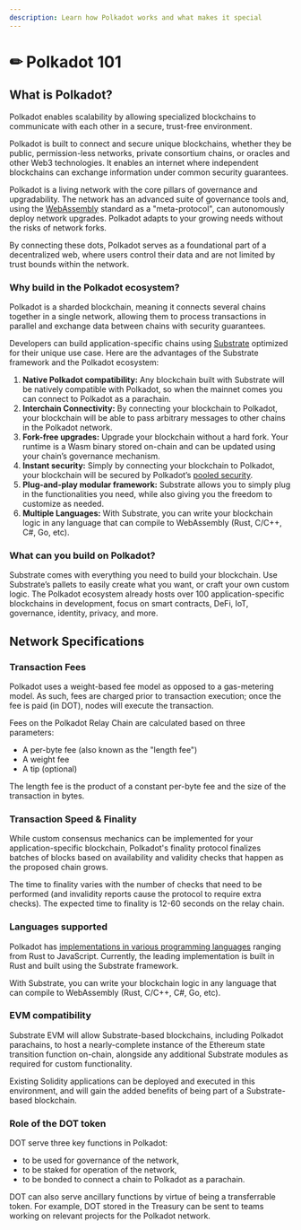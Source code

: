 ```yaml
---
description: Learn how Polkadot works and what makes it special
---
```


# ✏ Polkadot 101

## **What is Polkadot?**

Polkadot enables scalability by allowing specialized blockchains to communicate with each other in a secure, trust-free environment.

Polkadot is built to connect and secure unique blockchains, whether they be public, permission-less networks, private consortium chains, or oracles and other Web3 technologies. It enables an internet where independent blockchains can exchange information under common security guarantees.

Polkadot is a living network with the core pillars of governance and upgradability. The network has an advanced suite of governance tools and, using the [WebAssembly](https://webassembly.org/) standard as a "meta-protocol", can autonomously deploy network upgrades. Polkadot adapts to your growing needs without the risks of network forks.

By connecting these dots, Polkadot serves as a foundational part of a decentralized web, where users control their data and are not limited by trust bounds within the network.

### **Why build in the Polkadot ecosystem?**

Polkadot is a sharded blockchain, meaning it connects several chains together in a single network, allowing them to process transactions in parallel and exchange data between chains with security guarantees.

Developers can build application-specific chains using [Substrate](https://www.substrate.io/) optimized for their unique use case. Here are the advantages of the Substrate framework and the Polkadot ecosystem:

1. **Native Polkadot compatibility:** Any blockchain built with Substrate will be natively compatible with Polkadot, so when the mainnet comes you can connect to Polkadot as a parachain.
2. **Interchain Connectivity:** By connecting your blockchain to Polkadot, your blockchain will be able to pass arbitrary messages to other chains in the Polkadot network.
3. **Fork-free upgrades:** Upgrade your blockchain without a hard fork. Your runtime is a Wasm binary stored on-chain and can be updated using your chain’s governance mechanism.
4. **Instant security:** Simply by connecting your blockchain to Polkadot, your blockchain will be secured by Polkadot’s [pooled security](https://medium.com/polkadot-network/how-polkadot-tackles-the-biggest-problems-facing-blockchain-innovators-1affc1309b0f).
5. **Plug-and-play modular framework:** Substrate allows you to simply plug in the functionalities you need, while also giving you the freedom to customize as needed.
6. **Multiple Languages:** With Substrate, you can write your blockchain logic in any language that can compile to WebAssembly \(Rust, C/C++, C\#, Go, etc\).

### **What can you build on Polkadot?**

Substrate comes with everything you need to build your blockchain. Use Substrate’s pallets to easily create what you want, or craft your own custom logic. The Polkadot ecosystem already hosts over 100 application-specific blockchains in development, focus on smart contracts, DeFi, IoT, governance, identity, privacy, and more.

## **Network Specifications**

### **Transaction Fees**

Polkadot uses a weight-based fee model as opposed to a gas-metering model. As such, fees are charged prior to transaction execution; once the fee is paid \(in DOT\), nodes will execute the transaction.

Fees on the Polkadot Relay Chain are calculated based on three parameters:

* A per-byte fee \(also known as the "length fee"\)
* A weight fee
* A tip \(optional\)

The length fee is the product of a constant per-byte fee and the size of the transaction in bytes.

### **Transaction Speed & Finality**

While custom consensus mechanics can be implemented for your application-specific blockchain, Polkadot's finality protocol finalizes batches of blocks based on availability and validity checks that happen as the proposed chain grows.

The time to finality varies with the number of checks that need to be performed \(and invalidity reports cause the protocol to require extra checks\). The expected time to finality is 12-60 seconds on the relay chain.

### **Languages supported**

Polkadot has [implementations in various programming languages](https://wiki.polkadot.network/docs/en/learn-implementations) ranging from Rust to JavaScript. Currently, the leading implementation is built in Rust and built using the Substrate framework.

With Substrate, you can write your blockchain logic in any language that can compile to WebAssembly \(Rust, C/C++, C\#, Go, etc\).

### **EVM compatibility**

Substrate EVM will allow Substrate-based blockchains, including Polkadot parachains, to host a nearly-complete instance of the Ethereum state transition function on-chain, alongside any additional Substrate modules as required for custom functionality.

Existing Solidity applications can be deployed and executed in this environment, and will gain the added benefits of being part of a Substrate-based blockchain.

### **Role of the DOT token**

DOT serve three key functions in Polkadot:

* to be used for governance of the network,
* to be staked for operation of the network,
* to be bonded to connect a chain to Polkadot as a parachain.

DOT can also serve ancillary functions by virtue of being a transferrable token. For example, DOT stored in the Treasury can be sent to teams working on relevant projects for the Polkadot network.

